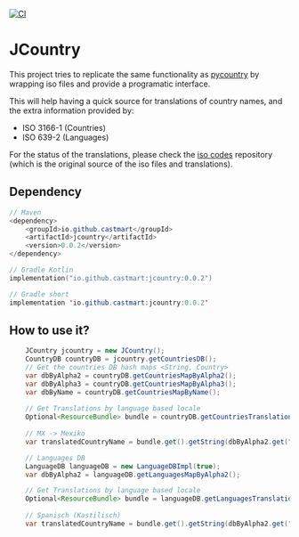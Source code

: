 [![CI](https://github.com/castmart/jcountry/actions/workflows/ci.yaml/badge.svg)](https://github.com/castmart/jcountry/actions/workflows/ci.yaml)

# JCountry

This project tries to replicate the same functionality as [pycountry](https://github.com/flyingcircusio/pycountry) by wrapping iso files and provide a programatic interface.

This will help having a quick source for translations of country names, and the extra information provided by:
- ISO 3166-1 (Countries)
- ISO 639-2 (Languages)

For the status of the translations, please check the [iso codes](https://github.com/sailfishos-mirror/iso-codes) repository (which is the original source of the iso files and translations).

## Dependency
```java
// Maven
<dependency>
    <groupId>io.github.castmart</groupId>
    <artifactId>jcountry</artifactId>
    <version>0.0.2</version>
</dependency>
```
```kotlin
// Gradle Kotlin
implementation("io.github.castmart:jcountry:0.0.2")
```
```java
// Gradle short
implementation 'io.github.castmart:jcountry:0.0.2'
```
## How to use it?
```java
    JCountry jcountry = new JCountry();
    CountryDB countryDB = jcountry.getCountriesDB();
    // Get the countries DB hash maps <String, Country>
    var dbByAlpha2 = countryDB.getCountriesMapByAlpha2();
    var dbByAlpha3 = countryDB.getCountriesMapByAlpha3();
    var dbByName = countryDB.getCountriesMapByName();
    
    // Get Translations by language based locale 
    Optional<ResourceBundle> bundle = countryDB.getCountriesTranslations(Locale.GERMAN);
    
    // MX -> Mexiko
    var translatedCountryName = bundle.get().getString(dbByAlpha2.get("MX").getName());

    // Languages DB
    LanguageDB languageDB = new LanguageDBImpl(true);
    var dbByAlpha2 = languageDB.getLanguagesMapByAlpha2();

    // Get Translations by language based locale 
    Optional<ResourceBundle> bundle = languageDB.getLanguagesTranslations(Locale.GERMAN);
    
    // Spanisch (Kastilisch)
    var translatedCountryName = bundle.get().getString(dbByAlpha2.get("es").getName());
```